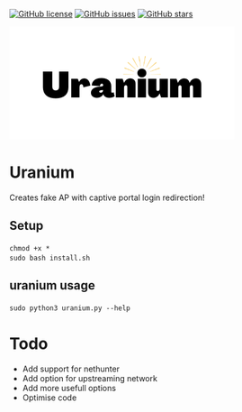 [![GitHub license](https://img.shields.io/github/license/cr4sh-me/uranium)](https://github.com/cr4sh-me/uranium/blob/main/LICENSE)
[![GitHub issues](https://img.shields.io/github/issues/cr4sh-me/uranium)](https://github.com/cr4sh-me/uranium/issues)
[![GitHub stars](https://img.shields.io/github/stars/cr4sh-me/uranium)](https://github.com/cr4sh-me/uranium/stargazers)

[<p align="left"><img src="https://github.com/cr4sh-me/uranium/blob/main/uranium_logo.png" /></p>](https://github.com/cr4sh-me/uranium/blob/main/uranium_logo.png)

# Uranium
Creates fake AP with captive portal login redirection!

## Setup
`chmod +x *`  
`sudo bash install.sh`

## uranium usage
`sudo python3 uranium.py --help`

# Todo

+ Add support for nethunter
+ Add option for upstreaming network
+ Add more usefull options
+ Optimise code


